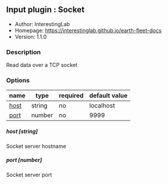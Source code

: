 ## Input plugin : Socket

* Author: InterestingLab
* Homepage: https://interestinglab.github.io/earth-fleet-docs
* Version: 1.1.0

### Description

Read data over a TCP socket

### Options

| name | type | required | default value |
| --- | --- | --- | --- |
| [host](#host-string) | string | no | localhost |
| [port](#port-number) | number | no | 9999 |

##### host [string]

Socket server hostname

##### port [number]

Socket server port
